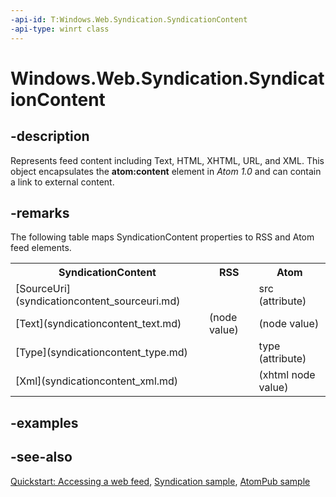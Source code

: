 ```yaml
---
-api-id: T:Windows.Web.Syndication.SyndicationContent
-api-type: winrt class
---
```


<!-- Class syntax.
public class SyndicationContent : Windows.Web.Syndication.ISyndicationContent, Windows.Web.Syndication.ISyndicationNode, Windows.Web.Syndication.ISyndicationText
-->

# Windows.Web.Syndication.SyndicationContent

## -description
Represents feed content including Text, HTML, XHTML, URL, and XML. This object encapsulates the **atom:content** element in *Atom 1.0* and can contain a link to external content.

## -remarks
The following table maps SyndicationContent properties to RSS and Atom feed elements.

<table>
   <tr><th>SyndicationContent</th><th>RSS</th><th>Atom</th></tr>
   <tr><td>[SourceUri](syndicationcontent_sourceuri.md)</td><td /><td>src (attribute)</td></tr>
   <tr><td>[Text](syndicationcontent_text.md)</td><td>(node value)</td><td>(node value)</td></tr>
   <tr><td>[Type](syndicationcontent_type.md)</td><td /><td>type (attribute)</td></tr>
   <tr><td>[Xml](syndicationcontent_xml.md)</td><td /><td>(xhtml node value)</td></tr>
</table>

## -examples

## -see-also
[Quickstart: Accessing a web feed](https://docs.microsoft.com/previous-versions/windows/apps/hh700374(v=win.10)), [Syndication sample](https://github.com/microsoftarchive/msdn-code-gallery-microsoft/tree/master/Official%20Windows%20Platform%20Sample/Windows%208.1%20Store%20app%20samples/%5BC%23%5D-Windows%208.1%20Store%20app%20samples/Syndication%20sample/C%23), [AtomPub sample](https://go.microsoft.com/fwlink/p/?linkid=245061)
